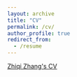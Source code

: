 ```yaml
---
layout: archive
title: "CV"
permalink: /cv/
author_profile: true
redirect_from:
  - /resume
---
```


[Zhiqi Zhang's CV](https://github.com/ZhiqiZhang1229/zhiqizhang/blob/master/files/ZhiqiZhang_CV_202410.pdf)



